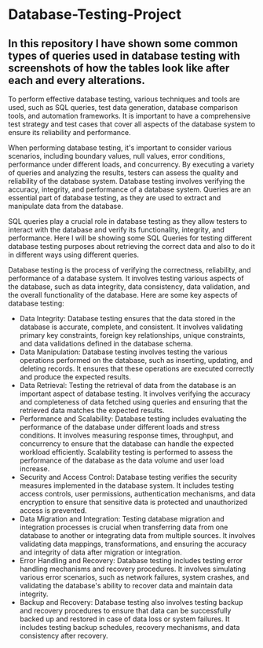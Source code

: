 # Database-Testing-Project

## In this repository I have shown some common types of queries used in database testing with screenshots of how the tables look like after each and every alterations.

To perform effective database testing, various techniques and tools are used, such as SQL queries, test data generation, database comparison tools, and automation frameworks. It is important to have a comprehensive test strategy and test cases that cover all aspects of the database system to ensure its reliability and performance.

When performing database testing, it's important to consider various scenarios, including boundary values, null values, error conditions, performance under different loads, and concurrency. By executing a variety of queries and analyzing the results, testers can assess the quality and reliability of the database system. Database testing involves verifying the accuracy, integrity, and performance of a database system. Queries are an essential part of database testing, as they are used to extract and manipulate data from the database.

SQL queries play a crucial role in database testing as they allow testers to interact with the database and verify its functionality, integrity, and performance. Here I will be showing some SQL Queries for testing different database testing purposes about retrieving the correct data and also to do it in different ways using different queries. 

Database testing is the process of verifying the correctness, reliability, and performance of a database system. It involves testing various aspects of the database, such as data integrity, data consistency, data validation, and the overall functionality of the database.
Here are some key aspects of database testing:
- Data Integrity: Database testing ensures that the data stored in the database is accurate, complete, and consistent. It involves validating primary key constraints, foreign key relationships, unique constraints, and data validations defined in the database schema.
- Data Manipulation: Database testing involves testing the various operations performed on the database, such as inserting, updating, and deleting records. It ensures that these operations are executed correctly and produce the expected results.
- Data Retrieval: Testing the retrieval of data from the database is an important aspect of database testing. It involves verifying the accuracy and completeness of data fetched using queries and ensuring that the retrieved data matches the expected results.
- Performance and Scalability: Database testing includes evaluating the performance of the database under different loads and stress conditions. It involves measuring response times, throughput, and concurrency to ensure that the database can handle the expected workload efficiently. Scalability testing is performed to assess the performance of the database as the data volume and user load increase.
- Security and Access Control: Database testing verifies the security measures implemented in the database system. It includes testing access controls, user permissions, authentication mechanisms, and data encryption to ensure that sensitive data is protected and unauthorized access is prevented.
- Data Migration and Integration: Testing database migration and integration processes is crucial when transferring data from one database to another or integrating data from multiple sources. It involves validating data mappings, transformations, and ensuring the accuracy and integrity of data after migration or integration.
- Error Handling and Recovery: Database testing includes testing error handling mechanisms and recovery procedures. It involves simulating various error scenarios, such as network failures, system crashes, and validating the database's ability to recover data and maintain data integrity.
- Backup and Recovery: Database testing also involves testing backup and recovery procedures to ensure that data can be successfully backed up and restored in case of data loss or system failures. It includes testing backup schedules, recovery mechanisms, and data consistency after recovery.
